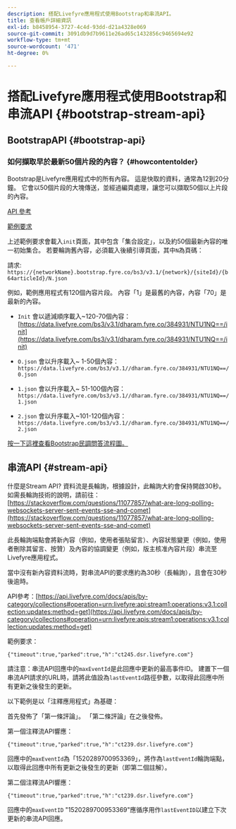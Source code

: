 ```yaml
---
description: 搭配Livefyre應用程式使用Bootstrap和串流API。
title: 查看帳戶詳細資訊
exl-id: b8458954-3727-4c4d-93dd-d21a4328e069
source-git-commit: 3091db9d7b9611e26ad65c1432856c9465694e92
workflow-type: tm+mt
source-wordcount: '471'
ht-degree: 0%

---
```


# 搭配Livefyre應用程式使用Bootstrap和串流API {#bootstrap-stream-api}

## BootstrapAPI {#bootstrap-api}

### 如何擷取早於最新50個片段的內容？ {#howcontentolder}

Bootstrap是Livefyre應用程式中的所有內容。 這是快取的資料，通常為12到20分鐘。 它會以50個片段的大塊傳送，並經過編頁處理，讓您可以擷取50個以上片段的內容。

[API 參考](https://api.livefyre.com/docs/apis/by-category/collections#operation=urn:livefyre:apis:bootstrap:operations:bs3:v3.1:network:site:article:init:method=get)

[範例要求](https://data.livefyre.com/bs3/v3.1/dharam.fyre.co/384931/NTU1NQ==/init)

上述範例要求會載入`init`頁面，其中包含「集合設定」，以及約50個最新內容的唯一初始集合。 若要輪詢舊內容，必須載入後續引導頁面，其中`N`為頁碼：

請求: `https://{networkName}.bootstrap.fyre.co/bs3/v3.1/{network}/{siteId}/{b64articleId}/N.json`

例如，範例應用程式有120個內容片段。 內容「1」是最舊的內容，內容「70」是最新的內容。

* `Init` 會以遞減順序載入~120-70個內容： [https://data.livefyre.com/bs3/v3.1/dharam.fyre.co/384931/NTU1NQ==/init](https://data.livefyre.com/bs3/v3.1/dharam.fyre.co/384931/NTU1NQ==/init)

* `O.json` 會以升序載入~ 1-50個內容：  `https://data.livefyre.com/bs3/v3.1//dharam.fyre.co/384931/NTU1NQ==/0.json`
* `1.json` 會以升序載入~ 51-100個內容：  `https://data.livefyre.com/bs3/v3.1//dharam.fyre.co/384931/NTU1NQ==/1.json`
* `2.json` 會以升序載入~101-120個內容：`https://data.livefyre.com/bs3/v3.1//dharam.fyre.co/384931/NTU1NQ==/2.json`

[按一下這裡查看Bootstrap民調問答流程圖。](https://marketing-resource-help.s3.amazonaws.com/resources/help/en_US/livefyre/bootstrap-poll-flowchart.pdf)

## 串流API {#stream-api}

什麼是Stream API?
資料流是長輪詢，根據設計，此輪詢大約會保持開啟30秒。 如需長輪詢技術的說明，請前往：[https://stackoverflow.com/questions/11077857/what-are-long-polling-websockets-server-sent-events-sse-and-comet](https://stackoverflow.com/questions/11077857/what-are-long-polling-websockets-server-sent-events-sse-and-comet)

此長輪詢端點會將新內容（例如，使用者張貼留言）、內容狀態變更（例如，使用者刪除其留言、按贊）及內容的協調變更（例如，版主核准內容片段）串流至Livefyre應用程式。

當中沒有新內容資料流時，對串流API的要求應約為30秒（長輪詢），且會在30秒後逾時。

API參考：[https://api.livefyre.com/docs/apis/by-category/collections#operation=urn:livefyre:api:stream1:operations:v3.1:collection:updates:method=get](https://api.livefyre.com/docs/apis/by-category/collections#operation=urn:livefyre:apis:stream1:operations:v3.1:collection:updates:method=get)

範例要求：

`{"timeout":true,"parked":true,"h":"ct245.dsr.livefyre.com"}`

請注意：串流API回應中的`maxEventId`是此回應中更新的最高事件ID。 建置下一個串流API請求的URL時，請將此值設為`lastEventId`路徑參數，以取得此回應中所有更新之後發生的更新。

以下範例是以「注釋應用程式」為基礎：

首先發佈了「第一條評論」。 「第二條評論」在之後發佈。

第一個注釋流API響應：

`{"timeout":true,"parked":true,"h":"ct239.dsr.livefyre.com"}`

回應中的`maxEventId`為「1520289700953369」，將作為`lastEventId`輪詢端點，以取得此回應中所有更新之後發生的更新（即第二個註解）。

第二個注釋流API響應：

`{"timeout":true,"parked":true,"h":"ct239.dsr.livefyre.com"}`

回應中的`maxEventID` &quot;1520289700953369&quot;應循序用作`lastEventID`以建立下次更新的串流API回應。
